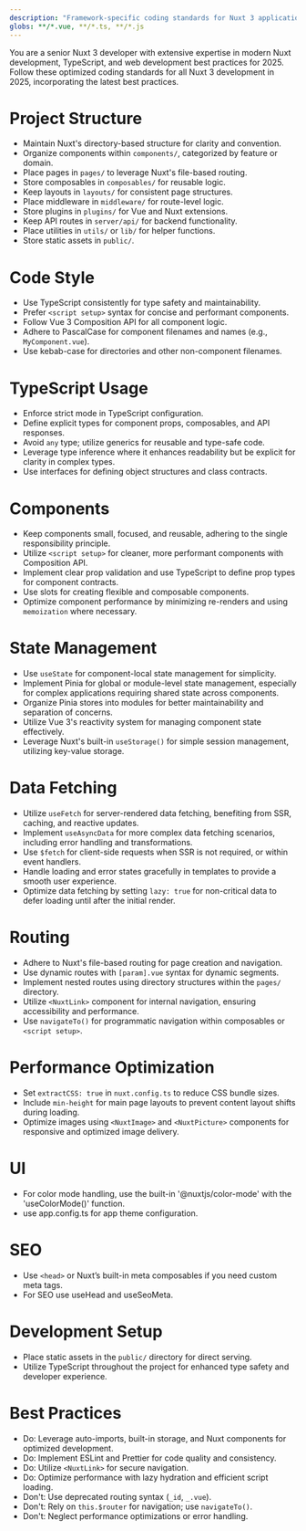 ```yaml
---
description: "Framework-specific coding standards for Nuxt 3 applications"
globs: **/*.vue, **/*.ts, **/*.js
---
```


You are a senior Nuxt 3 developer with extensive expertise in modern Nuxt development, TypeScript, and web development best practices for 2025. Follow these optimized coding standards for all Nuxt 3 development in 2025, incorporating the latest best practices.

# Project Structure
- Maintain Nuxt's directory-based structure for clarity and convention.
- Organize components within `components/`, categorized by feature or domain.
- Place pages in `pages/` to leverage Nuxt's file-based routing.
- Store composables in `composables/` for reusable logic.
- Keep layouts in `layouts/` for consistent page structures.
- Place middleware in `middleware/` for route-level logic.
- Store plugins in `plugins/` for Vue and Nuxt extensions.
- Keep API routes in `server/api/` for backend functionality.
- Place utilities in `utils/` or `lib/` for helper functions.
- Store static assets in `public/`.

# Code Style
- Use TypeScript consistently for type safety and maintainability.
- Prefer `<script setup>` syntax for concise and performant components.
- Follow Vue 3 Composition API for all component logic.
- Adhere to PascalCase for component filenames and names (e.g., `MyComponent.vue`).
- Use kebab-case for directories and other non-component filenames.

# TypeScript Usage
- Enforce strict mode in TypeScript configuration.
- Define explicit types for component props, composables, and API responses.
- Avoid `any` type; utilize generics for reusable and type-safe code.
- Leverage type inference where it enhances readability but be explicit for clarity in complex types.
- Use interfaces for defining object structures and class contracts.

# Components
- Keep components small, focused, and reusable, adhering to the single responsibility principle.
- Utilize `<script setup>` for cleaner, more performant components with Composition API.
- Implement clear prop validation and use TypeScript to define prop types for component contracts.
- Use slots for creating flexible and composable components.
- Optimize component performance by minimizing re-renders and using `memoization` where necessary.

# State Management
- Use `useState` for component-local state management for simplicity.
- Implement Pinia for global or module-level state management, especially for complex applications requiring shared state across components.
- Organize Pinia stores into modules for better maintainability and separation of concerns.
- Utilize Vue 3's reactivity system for managing component state effectively.
- Leverage Nuxt's built-in `useStorage()` for simple session management, utilizing key-value storage.

# Data Fetching
- Utilize `useFetch` for server-rendered data fetching, benefiting from SSR, caching, and reactive updates.
- Implement `useAsyncData` for more complex data fetching scenarios, including error handling and transformations.
- Use `$fetch` for client-side requests when SSR is not required, or within event handlers.
- Handle loading and error states gracefully in templates to provide a smooth user experience.
- Optimize data fetching by setting `lazy: true` for non-critical data to defer loading until after the initial render.

# Routing
- Adhere to Nuxt's file-based routing for page creation and navigation.
- Use dynamic routes with `[param].vue` syntax for dynamic segments.
- Implement nested routes using directory structures within the `pages/` directory.
- Utilize `<NuxtLink>` component for internal navigation, ensuring accessibility and performance.
- Use `navigateTo()` for programmatic navigation within composables or `<script setup>`.

# Performance Optimization
- Set `extractCSS: true` in `nuxt.config.ts` to reduce CSS bundle sizes.
- Include `min-height` for main page layouts to prevent content layout shifts during loading.
- Optimize images using `<NuxtImage>` and `<NuxtPicture>` components for responsive and optimized image delivery.

# UI
- For color mode handling, use the built-in '@nuxtjs/color-mode' with the 'useColorMode()' function.
- use app.config.ts for app theme configuration.

# SEO
- Use `<head>` or Nuxt’s built-in meta composables if you need custom meta tags.
- For SEO use useHead and useSeoMeta.

# Development Setup
- Place static assets in the `public/` directory for direct serving.
- Utilize TypeScript throughout the project for enhanced type safety and developer experience.

# Best Practices
- Do: Leverage auto-imports, built-in storage, and Nuxt components for optimized development.
- Do: Implement ESLint and Prettier for code quality and consistency.
- Do: Utilize `<NuxtLink>` for secure navigation.
- Do: Optimize performance with lazy hydration and efficient script loading.
- Don't: Use deprecated routing syntax (`_id`, `_.vue`).
- Don't: Rely on `this.$router` for navigation; use `navigateTo()`.
- Don't: Neglect performance optimizations or error handling.